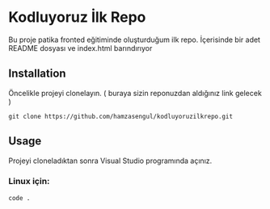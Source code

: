 # Kodluyoruz İlk Repo
Bu proje patika fronted eğitiminde oluşturduğum ilk repo. İçerisinde bir adet README dosyası ve index.html barındırıyor

## Installation
Öncelikle projeyi clonelayın. ( buraya sizin reponuzdan aldığınız link gelecek )

` git clone https://github.com/hamzasengul/kodluyoruzilkrepo.git `

## Usage
Projeyi cloneladıktan sonra Visual Studio programında açınız.

### Linux için:

``` cd kodluyoruzilkrepo
code . 
```